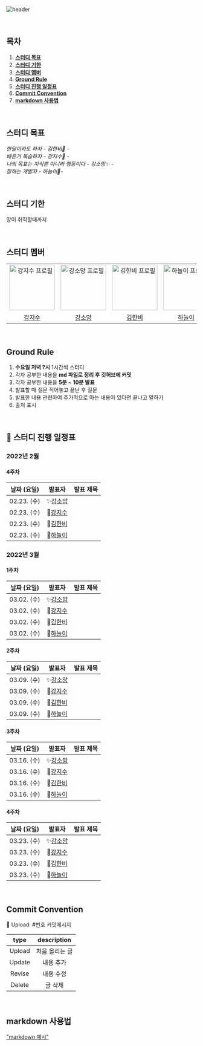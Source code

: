 ![header](https://capsule-render.vercel.app/api?type=Cylinder&color=gradient&section=header&text=week-we-learn&fontSize=40&animation=fadeIn)

<br/>

## 목차

1. [**스터디 목표**](#1)
2. [**스터디 기한**](#2)
3. [**스터디 멤버**](#3)
4. [**Ground Rule**](#4)
5. [**스터디 진행 일정표**](#5)
6. [**Commit Convention**](#6)
7. [**markdown 사용법**](#7)

<br/>
<div id="1"></div>

## 스터디 목표
*한달이라도 하자 - 김한비:clown_face: -*  
*배운거 복습하자 - 강지수🌱 -*  
*나의 목표는 지식뿐 아니라 행동이다 - 강소망:sparkles: -*  
*잘하는 개발자 - 하늘이:dizzy:-*

<br/>
<div id="2"></div>

## 스터디 기한  
망이 취직할때까지

<br/>
<div id="3"></div>

## 스터디 멤버 
<div align="center">
  <table>
    <tr>
      <td align="center">
        <a href="https://github.com/kang-jisu">
          <img src="https://avatars.githubusercontent.com/u/37580216?v=4" alt="강지수 프로필" width=120 height=120 />
        </a>
      </td>
      <td align="center">
        <a href="https://github.com/Somang-Kang">
          <img src="https://avatars.githubusercontent.com/u/77764316?v=4" alt="강소망 프로필" width=120 height=120 />
        </a>
      </td>
      <td align="center">
        <a href="https://github.com/hanbi97">
          <img src="https://avatars.githubusercontent.com/u/36736904?v=4" alt="김한비 프로필" width=120 height=120 />
        </a>
      </td>
      <td align="center">
        <a href="https://github.com/NEULiee">
          <img src="https://avatars.githubusercontent.com/u/39167842?v=4" alt="하늘이 프로필" width=120 height=120 />
        </a>
      </td>
    </tr>
    <tr>
      <td align="center">
        <a href="https://github.com/kang-jisu">
          강지수
        </a>
      </td>
      <td align="center">
        <a href="https://github.com/Somang-Kang">
          강소망
        </a>
      </td>
      <td align="center">
        <a href="https://github.com/hanbi97">
          김한비
        </a>
      </td>
      <td align="center">
        <a href="https://github.com/NEULiee">
          하늘이
        </a>
      </td>
    </tr>
  </table>
</div>

<br/>
<div id="4"></div>

## Ground Rule
1. **수요일 저녁 ?시** 1시간씩 스터디
2. 각자 공부한 내용을 **md 파일로 정리 후 깃허브에 커밋**
3. 각자 공부한 내용을 **5분 ~ 10분 발표**
4. 발표할 때 질문 적어놓고 끝난 후 질문
5. 발표한 내용 관련하여 추가적으로 아는 내용이 있다면 끝나고 말하기
6. 출처 표시

<br/>
<div id="5"></div>

## 📅 스터디 진행 일정표
### 2022년 2월

#### 4주차
| 날짜 (요일) | 발표자 |                                                                   발표 제목                                                                    |
| :---------: | :----: | :--------------------------------------------------------------------------------------------------------------------------------------------: |
| 02.23. (수) | :sparkles:<a href="https://github.com/Somang-Kang">강소망</a> |     |
| 02.23. (수) | 🌱<a href="https://github.com/kang-jisu">강지수</a> |                                 |
| 02.23. (수) | :clown_face:<a href="https://github.com/hanbi97">김한비</a>  |                                      |
| 02.23. (수) | :dizzy:<a href="https://github.com/NEULiee">하늘이</a> |                               |


### 2022년 3월
#### 1주차
| 날짜 (요일) | 발표자 |                                                                   발표 제목                                                                    |
| :---------: | :----: | :--------------------------------------------------------------------------------------------------------------------------------------------: |
| 03.02. (수) | :sparkles:<a href="https://github.com/Somang-Kang">강소망</a> |     |
| 03.02. (수) | 🌱<a href="https://github.com/kang-jisu">강지수</a> |                                 |
| 03.02. (수) | :clown_face:<a href="https://github.com/hanbi97">김한비</a>  |                                      |
| 03.02. (수) | :dizzy:<a href="https://github.com/NEULiee">하늘이</a> |                               |

#### 2주차
| 날짜 (요일) | 발표자 |                                                                   발표 제목                                                                    |
| :---------: | :----: | :--------------------------------------------------------------------------------------------------------------------------------------------: |
| 03.09. (수) | :sparkles:<a href="https://github.com/Somang-Kang">강소망</a> |     |
| 03.09. (수) | 🌱<a href="https://github.com/kang-jisu">강지수</a> |                                 |
| 03.09. (수) | :clown_face:<a href="https://github.com/hanbi97">김한비</a>  |                                      |
| 03.09. (수) | :dizzy:<a href="https://github.com/NEULiee">하늘이</a> |                               |

#### 3주차
| 날짜 (요일) | 발표자 |                                                                   발표 제목                                                                    |
| :---------: | :----: | :--------------------------------------------------------------------------------------------------------------------------------------------: |
| 03.16. (수) | :sparkles:<a href="https://github.com/Somang-Kang">강소망</a> |     |
| 03.16. (수) | 🌱<a href="https://github.com/kang-jisu">강지수</a> |                                 |
| 03.16. (수) | :clown_face:<a href="https://github.com/hanbi97">김한비</a> |                                      |
| 03.16. (수) | :dizzy:<a href="https://github.com/NEULiee">하늘이</a> |                               |

#### 4주차
| 날짜 (요일) | 발표자 |                                                                   발표 제목                                                                    |
| :---------: | :----: | :--------------------------------------------------------------------------------------------------------------------------------------------: |
| 03.23. (수) | :sparkles:<a href="https://github.com/Somang-Kang">강소망</a> |     |
| 03.23. (수) | 🌱<a href="https://github.com/kang-jisu">강지수</a> |                                 |
| 03.23. (수) | :clown_face:<a href="https://github.com/hanbi97">김한비</a> |                                      |
| 03.23. (수) | :dizzy:<a href="https://github.com/NEULiee">하늘이</a> |                               |


<br/>
<div id="6"></div>

## Commit Convention
:clown_face: Upload: #번호 커밋메시지

| type | description |
| :---------: | :----: |
| Upload | 처음 올리는 글 | 
| Update | 내용 추가 |  
| Revise | 내용 수정 |
| Delete | 글 삭제 |


<br/>
<div id="7"></div> 

## markdown 사용법
["markdown 예시"](https://github.com/week-we-learn/week-we-learn/blob/main/markdown.md)
